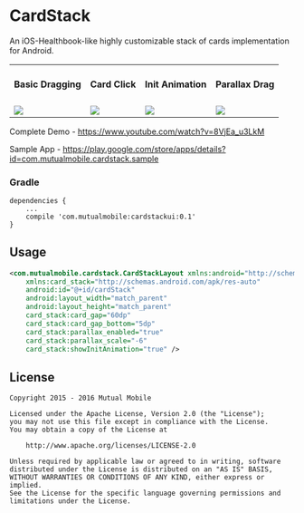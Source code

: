 # CardStack
An iOS-Healthbook-like highly customizable stack of cards implementation for Android.

<table>
  <tr>
    <td><h4>Basic Dragging</h4></td>
    <td><h4>Card Click</h4></td>
    <td><h4>Init Animation</h4></td>
    <td><h4>Parallax Drag</h4></td>
  </tr>
  <tr>
    <td><img src="https://raw.githubusercontent.com/mutualmobile/CardStackUI/development/images/showcase/BasicDrag.gif?token=ABCt5uiVA9iKifP5YX9ta6nI_t0KsxVMks5Wsi0GwA%3D%3D"></td>
    <td><img src="https://raw.githubusercontent.com/mutualmobile/CardStackUI/development/images/showcase/Card%20Click.gif?token=ABCt5vutFKLG17UfTjwuNP7Wch6_e0a5ks5Wsi1HwA%3D%3D"></td>
    <td><img src="https://raw.githubusercontent.com/mutualmobile/CardStackUI/development/images/showcase/InitAnimation.gif?token=ABCt5p-LPvIgv6lQmwPhcs01L7i6s1RNks5WsjhMwA%3D%3D"></td>
    <td><img src="https://raw.githubusercontent.com/mutualmobile/CardStackUI/development/images/showcase/PrallaxDrag.gif?token=ABCt5t4-uywQ20Kw489R1_5AQ7GXdx07ks5Wsi2QwA%3D%3D"></td>
  </tr>
</table>

Complete Demo - https://www.youtube.com/watch?v=8VjEa_u3LkM

Sample App    - https://play.google.com/store/apps/details?id=com.mutualmobile.cardstack.sample

### Gradle
```
dependencies {
    ...
    compile 'com.mutualmobile:cardstackui:0.1'
}
```

Usage
-----
```xml
<com.mutualmobile.cardstack.CardStackLayout xmlns:android="http://schemas.android.com/apk/res/android"
    xmlns:card_stack="http://schemas.android.com/apk/res-auto"
    android:id="@+id/cardStack"
    android:layout_width="match_parent"
    android:layout_height="match_parent"
    card_stack:card_gap="60dp"
    card_stack:card_gap_bottom="5dp"
    card_stack:parallax_enabled="true"
    card_stack:parallax_scale="-6"
    card_stack:showInitAnimation="true" />
```

License
-------

    Copyright 2015 - 2016 Mutual Mobile

    Licensed under the Apache License, Version 2.0 (the "License");
    you may not use this file except in compliance with the License.
    You may obtain a copy of the License at

        http://www.apache.org/licenses/LICENSE-2.0

    Unless required by applicable law or agreed to in writing, software
    distributed under the License is distributed on an "AS IS" BASIS,
    WITHOUT WARRANTIES OR CONDITIONS OF ANY KIND, either express or implied.
    See the License for the specific language governing permissions and
    limitations under the License.

